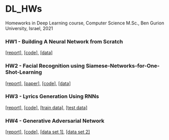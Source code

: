 # DL_HWs

Homeworks in Deep Learning course, Computer Science M.Sc., Ben Gurion University, Israel, 2021

### HW1 - Building A Neural Network from Scratch

[[report]](HW1/DL_HW_1_Report.pdf), [[code]](HW1/), [[data]](https://paperswithcode.com/dataset/mnist)

### HW2 - Facial Recognition using Siamese-Networks-for-One-Shot-Learning

[[report]](HW2/DL_HW_2_Report.pdf), [[paper]](https://www.cs.cmu.edu/~rsalakhu/papers/oneshot1.pdf), [[code]](HW2/), [[data]](http://vis-www.cs.umass.edu/lfw/index.html)

### HW3 - Lyrics Generation Using RNNs

[[report]](HW3/DL_HW_3_Report.pdf), [[code]](HW3/), [[train data]](HW3/lyrics_train_set.csv), [[test data]](HW3/lyrics_test_set.csv)

### HW4 - Generative Adversarial Network

[[report]](HW4/DL_HW_4_Report.pdf), [[code]](HW4/), [[data set 1]](HW4/diabetes.arff), [[data set 2]](HW4/german_credit.arff)


